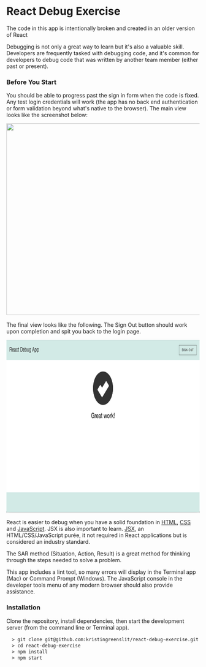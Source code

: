 # React Debug Exercise

The code in this app is intentionally broken and created in an older version of React

Debugging is not only a great way to learn but it's also a valuable skill. Developers are frequently tasked with debugging code, and it's common for developers to debug code that was written by another team member (either past or present).


### Before You Start

You should be able to progress past the sign in form when the code is fixed. Any test login credentials will work (the app has no back end authentication or form validation beyond what's native to the browser). The main view looks like the screenshot below:

<p align='center'>
  <img src='./src/assets/main.png' width='750' height='500' />
</p>

The final view looks like the following. The Sign Out button should work upon completion and spit you back to the login page.

<p align='center'>
  <img src='./src/assets/success.png' width='750' height='450' />
</p>

React is easier to debug when you have a solid foundation in [HTML](http://learn.shayhowe.com/html-css/getting-to-know-html/), [CSS](http://learn.shayhowe.com/html-css/getting-to-know-css/) and [JavaScript](https://developer.mozilla.org/en-US/docs/Learn/Getting_started_with_the_web/JavaScript_basics). JSX is also important to learn. [JSX](https://medium.com/javascript-scene/jsx-looks-like-an-abomination-1c1ec351a918#.ro3sx1ea0), an HTML/CSS/JavaScript purée, it not required in React applications but is considered an industry standard.

The SAR method (Situation, Action, Result) is a great method for thinking through the steps needed to solve a problem.

This app includes a lint tool, so many errors will display in the Terminal app (Mac) or Command Prompt (Windows). The JavaScript console in the developer tools menu of any modern browser should also provide assistance.

### Installation

Clone the repository, install dependencies, then start the development server (from the command line or Terminal app).

  ```
    > git clone git@github.com:kristingreenslit/react-debug-exercise.git
    > cd react-debug-exercise
    > npm install
    > npm start
  ```
